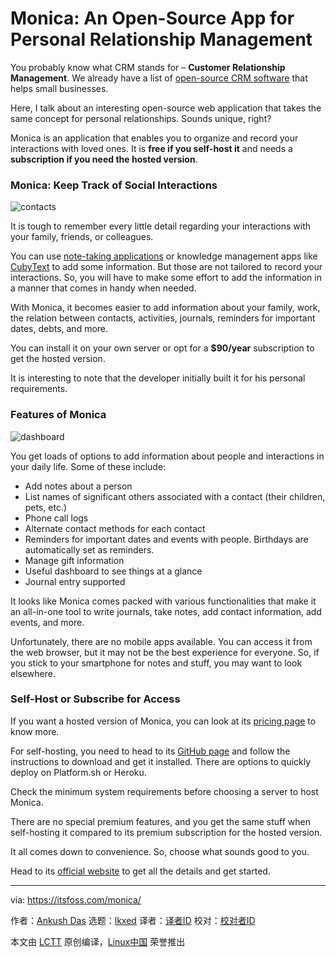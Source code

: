 [#]: subject: "Monica: An Open-Source App for Personal Relationship Management"
[#]: via: "https://itsfoss.com/monica/"
[#]: author: "Ankush Das https://itsfoss.com/author/ankush/"
[#]: collector: "lkxed"
[#]: translator: "geekpi"
[#]: reviewer: " "
[#]: publisher: " "
[#]: url: " "

Monica: An Open-Source App for Personal Relationship Management
======

You probably know what CRM stands for – **Customer Relationship Management**. We already have a list of [open-source CRM software][1] that helps small businesses.

Here, I talk about an interesting open-source web application that takes the same concept for personal relationships. Sounds unique, right?

Monica is an application that enables you to organize and record your interactions with loved ones. It is **free if you self-host it** and needs a **subscription if you need the hosted version**.

### Monica: Keep Track of Social Interactions

![contacts][2]

It is tough to remember every little detail regarding your interactions with your family, friends, or colleagues.

You can use [note-taking applications][3] or knowledge management apps like [CubyText][4] to add some information. But those are not tailored to record your interactions. So, you will have to make some effort to add the information in a manner that comes in handy when needed.

With Monica, it becomes easier to add information about your family, work, the relation between contacts, activities, journals, reminders for important dates, debts, and more.

You can install it on your own server or opt for a **$90/year** subscription to get the hosted version.

It is interesting to note that the developer initially built it for his personal requirements.

### Features of Monica

![dashboard][5]

You get loads of options to add information about people and interactions in your daily life. Some of these include:

- Add notes about a person
- List names of significant others associated with a contact (their children, pets, etc.)
- Phone call logs
- Alternate contact methods for each contact
- Reminders for important dates and events with people. Birthdays are automatically set as reminders.
- Manage gift information
- Useful dashboard to see things at a glance
- Journal entry supported

It looks like Monica comes packed with various functionalities that make it an all-in-one tool to write journals, take notes, add contact information, add events, and more.

Unfortunately, there are no mobile apps available. You can access it from the web browser, but it may not be the best experience for everyone. So, if you stick to your smartphone for notes and stuff, you may want to look elsewhere.

### Self-Host or Subscribe for Access

If you want a hosted version of Monica, you can look at its [pricing page][6] to know more.

For self-hosting, you need to head to its [GitHub page][7] and follow the instructions to download and get it installed. There are options to quickly deploy on Platform.sh or Heroku.

Check the minimum system requirements before choosing a server to host Monica.

There are no special premium features, and you get the same stuff when self-hosting it compared to its premium subscription for the hosted version.

It all comes down to convenience. So, choose what sounds good to you.

Head to its [official website][8] to get all the details and get started.

--------------------------------------------------------------------------------

via: https://itsfoss.com/monica/

作者：[Ankush Das][a]
选题：[lkxed][b]
译者：[译者ID](https://github.com/译者ID)
校对：[校对者ID](https://github.com/校对者ID)

本文由 [LCTT](https://github.com/LCTT/TranslateProject) 原创编译，[Linux中国](https://linux.cn/) 荣誉推出

[a]: https://itsfoss.com/author/ankush/
[b]: https://github.com/lkxed
[1]: https://itsfoss.com/best-open-source-crm/
[2]: https://itsfoss.com/wp-content/uploads/2022/11/contacts.png
[3]: https://itsfoss.com/note-taking-apps-linux/
[4]: https://news.itsfoss.com/cubytext-experimental-project/
[5]: https://itsfoss.com/wp-content/uploads/2022/11/dashboard.png
[6]: https://www.monicahq.com/pricing
[7]: https://github.com/monicahq/monica#get-started
[8]: https://www.zdnet.com/article/microsoft-office-365-banned-in-german-schools-over-privacy-fears/

